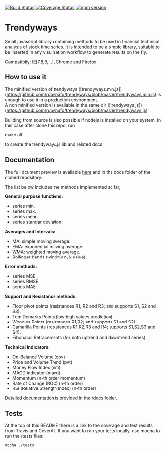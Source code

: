 [![Build Status](https://travis-ci.org/rubenafo/trendyways.svg?branch=master)](https://travis-ci.org/rubenafo/trendyways)
[![Coverage Status](https://coveralls.io/repos/github/rubenafo/trendyways/badge.svg?branch=master)](https://coveralls.io/github/rubenafo/trendyways?branch=master)
[![npm version](https://badge.fury.io/js/trendyways.svg)](https://badge.fury.io/js/trendyways)

Trendyways
==========

Small javascript library containing methods to be used in financial technical analysis of stock time series.
It is intended to be a simple library, suitable to be inserted in any visulization workflow to generate results on the fly.

Compatibily: IE[7,8,9,...], Chrome and Firefox.

How to use it
-------------
The minified version of trendyways ([trendyways.min.js]) (https://github.com/rubenafo/trendyways/blob/master/trendyways.min.js) is enough to use it in a production environment.   
A non minified version is available in the same dir ([trendyways.js])(https://github.com/rubenafo/trendyways/blob/master/trendyways.js)

Building from source is also possible if nodejs is installed on your system. In this case after clone this repo, run 
 
   make all

to create the trendyways.js lib and related docs.

Documentation
-------------
The full dcument preview is available [here](https://cdn.rawgit.com/rubenafo/trendyways/master/docs/index.html) 
and in the docs folder of the cloned repository.

The list below includes the methods implemented so far,

__General purpose functions:__
 
* series min.
* series max.
* series mean.
* series standar deviation.

__Averages and Intervals:__
* MA: simple moving average.
* EMA: exponential moving average.
* WMA: weighted moving average.
* Bollinger bands (window n, k value).

__Error methods:__
* series MSE
* series RMSE
* series MAE

__Support and Resistance methods:__
* Floor pivot points (resistances R1, R2 and R3; and supports S1, S2 and S3).
* Tom Demarks Points (low:high values prediction).
* Woodies Points (resistances R1,R2; and supports S1 and S2).
* Camarilla Points (resistances R1,R2,R3 and R4; supports S1,S2,S3 and S4).
* Fibonacci Retracements (for both uptrend and downtrend series).

__Technical Indicators:__
* On-Balance Volume (obv)
* Price and Volume Trend (pvt)
* Money Flow Index (mfi)
* MACD indicator (macd)
* Momentum (n-th order momentum)
* Rate of Change (ROC) (n-th order)
* RSI (Relative Strength Index) (n-th order)

Detailed documentation is provided in the /docs folder.

Tests
-------------
At the top of this README there is a link to the coverage and test results from Travis and CoverAll.
If you want to run your tests locally, use mocha to run the /tests files:
```
mocha ./tests
```
